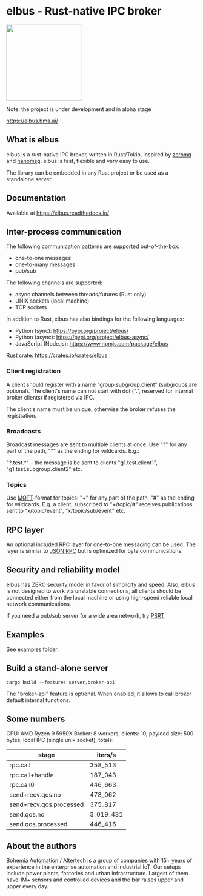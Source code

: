 # elbus - Rust-native IPC broker

<img src="https://raw.githubusercontent.com/alttch/elbus/main/docs/images/logo-dark.svg"
width="200" />

Note: the project is under development and in alpha stage

<https://elbus.bma.ai/>


## What is elbus

elbus is a rust-native IPC broker, written in Rust/Tokio, inspired by
[zeromq](https://zeromq.org) and [nanomsg](https://nanomsg.org). elbus is fast,
flexible and very easy to use.

The library can be embedded in any Rust project or be used as a standalone
server.

## Documentation

Available at <https://elbus.readthedocs.io/>

## Inter-process communication

The following communication patterns are supported out-of-the-box:

* one-to-one messages
* one-to-many messages
* pub/sub

The following channels are supported:

* async channels between threads/futures (Rust only)
* UNIX sockets (local machine)
* TCP sockets

In addition to Rust, elbus has also bindings for the following languages:

* Python (sync): <https://pypi.org/project/elbus/>
* Python (async): <https://pypi.org/project/elbus-async/>
* JavaScript (Node.js): <https://www.npmjs.com/package/elbus>

Rust crate: <https://crates.io/crates/elbus>

### Client registration

A client should register with a name "group.subgroup.client" (subgroups are
optional). The client's name can not start with dot (".", reserved for internal
broker clients) if registered via IPC.

The client's name must be unique, otherwise the broker refuses the
registration.

### Broadcasts

Broadcast messages are sent to multiple clients at once. Use "?" for any part
of the path, "\*" as the ending for wildcards. E.g.:

"?.test.\*" - the message is be sent to clients "g1.test.client1",
"g1.test.subgroup.client2" etc.

### Topics

Use [MQTT](https://mqtt.org)-format for topics: "+" for any part of the path,
"#" as the ending for wildcards. E.g. a client, subscribed to "+/topic/#"
receives publications sent to "x/topic/event", "x/topic/sub/event" etc.

## RPC layer

An optional included RPC layer for one-to-one messaging can be used. The layer
is similar to [JSON RPC](https://www.jsonrpc.org/) but is optimized for byte
communications.

## Security and reliability model

elbus has ZERO security model in favor of simplicity and speed. Also, elbus is
not designed to work via unstable connections, all clients should be connected
either from the local machine or using high-speed reliable local network
communications.

If you need a pub/sub server for a wide area network, try
[PSRT](https://github.com/alttch/psrt/).

## Examples

See [examples](https://github.com/alttch/elbus/tree/main/examples) folder.

## Build a stand-alone server

```
cargo build --features server,broker-api
```

The "broker-api" feature is optional. When enabled, it allows to call broker
default internal functions.

## Some numbers

CPU: AMD Ryzen 9 5950X
Broker: 8 workers, clients: 10, payload size: 500 bytes, local IPC (single unix
socket), totals:

| stage                    | iters/s     |
|--------------------------|-------------|
| rpc.call                 | 358\_513    |
| rpc.call+handle          | 187\_043    |
| rpc.call0                | 446\_663    |
| send+recv.qos.no         | 478\_062    |
| send+recv.qos.processed  | 375\_817    |
| send.qos.no              | 3\_019\_431 |
| send.qos.processed       | 446\_416    |

## About the authors

[Bohemia Automation](https://www.bohemia-automation.com) /
[Altertech](https://www.altertech.com) is a group of companies with 15+ years
of experience in the enterprise automation and industrial IoT. Our setups
include power plants, factories and urban infrastructure. Largest of them have
1M+ sensors and controlled devices and the bar raises upper and upper every
day.
